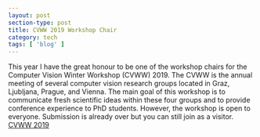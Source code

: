 ```yaml
---
layout: post
section-type: post
title: CVWW 2019 Workshop Chair
category: tech
tags: [ 'blog' ]
---
```


This year I have the great honour to be one of the workshop chairs for the Computer Vision Winter Workshop (CVWW) 2019.
The CVWW is the annual meeting of several computer vision research groups located in Graz, Ljubljana, Prague, and Vienna. 
The main goal of this workshop is to communicate fresh scientific ideas within these four groups and to provide conference experience to PhD students. However, the workshop is open to everyone.
Submission is already over but you can still join as a visitor.
[CVWW 2019](https://www.tugraz.at/events/cvww-2019/home/) 

